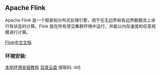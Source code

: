 Apache Flink
-
Apache Flink 是一个框架和分布式处理引擎，用于在无边界和有边界数据流上进行有状态的计算。Flink 能在所有常见集群环境中运行，并能以内存速度和任意规模进行计算。

[Flink中文文档](https://flink.apache.org/zh/flink-architecture.html)

### 环境安装:
[本地环境安装教程](https://ci.apache.org/projects/flink/flink-docs-release-1.13/zh/docs/try-flink/local_installation/)
[百度云盘](https://pan.baidu.com/s/14OR07yk6CdxS43ugNg_8hw) 提取码: rbfj 



